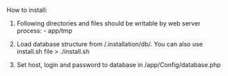 How to install:

001. Following directories and files should be writable by web server process:
	- app/tmp

002. Load database structure from /.installation/db/. You can also use install.sh file
	> ./install.sh

003. Set host, login and password to database in /app/Config/database.php

